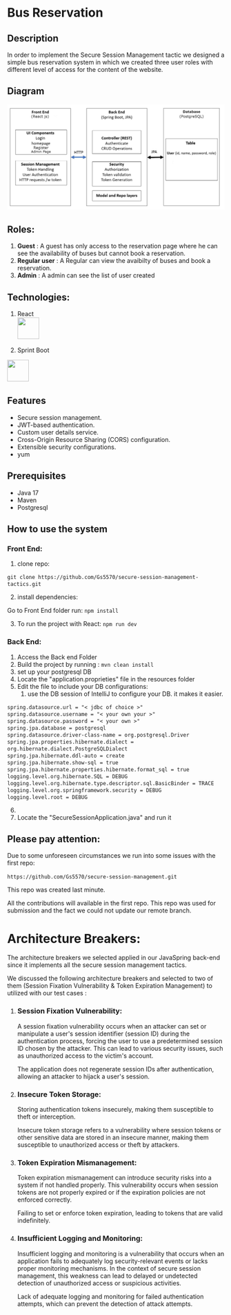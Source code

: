 # Bus Reservation

## Description

In order to implement the Secure Session Management tactic we designed a simple bus reservation system in which we created three user roles with different level of access for the content of the website.

## Diagram

<img src="./Front-End/assets/WhatsApp%20Image%202023-11-20%20at%207.34.45%20PM.jpeg">

## Roles:

1. **Guest** :
   A guest has only access to the reservation page where he can see the availability of buses but cannot book a reservation.
2. **Regular user** :
   A Regular can view the avaibilty of buses and book a reservation.
3. **Admin** : A admin can see the list of user created

## Technologies:

1. React  
   <img src="https://user-images.githubusercontent.com/25181517/183897015-94a058a6-b86e-4e42-a37f-bf92061753e5.png" width="50" height="50">

2. Sprint Boot

<img src="https://user-images.githubusercontent.com/25181517/183891303-41f257f8-6b3d-487c-aa56-c497b880d0fb.png" width="50" height="50">

## Features

- Secure session management.
- JWT-based authentication.
- Custom user details service.
- Cross-Origin Resource Sharing (CORS) configuration.
- Extensible security configurations.
- yum

## Prerequisites

- Java 17
- Maven
- Postgresql

## How to use the system

### Front End:

1. clone repo:

```
git clone https://github.com/Gs5570/secure-session-management-tactics.git
```

2. install dependencies:

Go to Front End folder run: `npm install`

3. To run the project with React: `npm run dev`

### Back End:

1. Access the Back end Folder
2. Build the project by running : `mvn clean install`
3. set up your postgresql DB
4. Locate the "application.proprieties" file in the resources folder
5. Edit the file to include your DB configurations:
   1. use the DB session of IntelliJ to configure your DB. it makes it easier.

```
spring.datasource.url = "< jdbc of choice >"
spring.datasource.username = "< your own your >"
spring.datasource.password = "< your own >"
spring.jpa.database = postgresql
spring.datasource.driver-class-name = org.postgresql.Driver
spring.jpa.properties.hibernate.dialect = org.hibernate.dialect.PostgreSQLDialect
spring.jpa.hibernate.ddl-auto = create
spring.jpa.hibernate.show-sql = true
spring.jpa.hibernate.properties.hibernate.format_sql = true
logging.level.org.hibernate.SQL = DEBUG
logging.level.org.hibernate.type.descriptor.sql.BasicBinder = TRACE
logging.level.org.springframework.security = DEBUG
logging.level.root = DEBUG
```

6.
7. Locate the "SecureSessionApplication.java" and run it

## Please pay attention:

Due to some unforeseen circumstances we run into some issues with the first repo:

`https://github.com/Gs5570/secure-session-management.git`

This repo was created last minute.

All the contributions will available in the first repo. This repo was used for submission and the fact we could not update our remote branch.

# Architecture Breakers:

The architecture breakers we selected applied in our JavaSpring back-end since it implements all the secure session management tactics.

We discussed the following architecture breakers and selected to two of them (Session Fixation Vulnerability & Token Expiration Management) to utilized with our test cases :

1. ### Session Fixation Vulnerability:

   A session fixation vulnerability occurs when an attacker can set or manipulate a user's session identifier (session ID) during the authentication process, forcing the user to use a predetermined session ID chosen by the attacker. This can lead to various security issues, such as unauthorized access to the victim's account.

   The application does not regenerate session IDs after authentication, allowing an attacker to hijack a user's session.

2. ### Insecure Token Storage:

   Storing authentication tokens insecurely, making them susceptible to theft or interception.

   Insecure token storage refers to a vulnerability where session tokens or other sensitive data are stored in an insecure manner, making them susceptible to unauthorized access or theft by attackers.

3. ### Token Expiration Mismanagement:

   Token expiration mismanagement can introduce security risks into a system if not handled properly. This vulnerability occurs when session tokens are not properly expired or if the expiration policies are not enforced correctly.

   Failing to set or enforce token expiration, leading to tokens that are valid indefinitely.

4. ### Insufficient Logging and Monitoring:

   Insufficient logging and monitoring is a vulnerability that occurs when an application fails to adequately log security-relevant events or lacks proper monitoring mechanisms. In the context of secure session management, this weakness can lead to delayed or undetected detection of unauthorized access or suspicious activities.

   Lack of adequate logging and monitoring for failed authentication attempts, which can prevent the detection of attack attempts.
